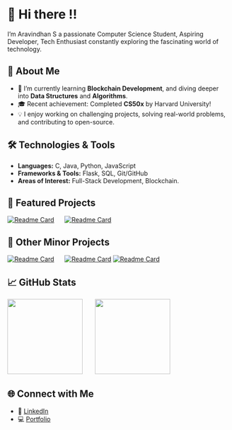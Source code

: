 # 👋 Hi there !!  

I’m Aravindhan S a passionate Computer Science Student, Aspiring Developer, Tech Enthusiast constantly exploring the fascinating world of technology.  

## 🚀 About Me  
- 🌱 I’m currently learning **Blockchain Development**, and diving deeper into **Data Structures** and **Algorithms**.  
- 🎓 Recent achievement: Completed **CS50x** by Harvard University!  
- 💡 I enjoy working on challenging projects, solving real-world problems, and contributing to open-source.  

## 🛠️ Technologies & Tools  
- **Languages:** C, Java, Python, JavaScript  
- **Frameworks & Tools:** Flask, SQL, Git/GitHub  
- **Areas of Interest:** Full-Stack Development, Blockchain.

## 🌟 Featured Projects 
[![Readme Card](https://github-readme-stats.vercel.app/api/pin/?username=Aravindhan-KS&repo=Stock-Market-Portfolio&theme=tokyonight)](https://github.com/Aravindhan-KS/Stock-Market-Portfolio)&nbsp;&nbsp;&nbsp;&nbsp;&nbsp;
[![Readme Card](https://github-readme-stats.vercel.app/api/pin/?username=Aravindhan-KS&repo=Currency-Converter)](https://currency-converter-aks.vercel.app/)&nbsp;&nbsp;&nbsp;&nbsp;&nbsp;
## 🌟 Other Minor Projects 
[![Readme Card](https://github-readme-stats.vercel.app/api/pin/?username=Aravindhan-KS&repo=Movie-Logger&theme=tokyonight)](https://github.com/Aravindhan-KS/Movie-Logger)&nbsp;&nbsp;&nbsp;&nbsp;&nbsp;
[![Readme Card](https://github-readme-stats.vercel.app/api/pin/?username=Aravindhan-KS&repo=Customer-Billing-System&theme=tokyonight)](https://github.com/Aravindhan-KS/Customer-Billing-System)
[![Readme Card](https://github-readme-stats.vercel.app/api/pin/?username=Aravindhan-KS&repo=SSF_Project&theme=tokyonight)](https://ssf-project.vercel.app/)&nbsp;&nbsp;&nbsp;&nbsp;&nbsp;


## 📈 GitHub Stats  
<img src="https://github-readme-stats.vercel.app/api?username=Aravindhan-KS&show_icons=true&theme=tokyonight&rank_icon=github" height="170"/> &nbsp;&nbsp;&nbsp;&nbsp;&nbsp;
<img src="https://github-readme-stats.vercel.app/api/top-langs/?username=Aravindhan-KS&layout=compact&theme=tokyonight&count=10" height="170"/>



## 🌐 Connect with Me  
- 🌟 [LinkedIn](https://www.linkedin.com/in/aravindhan-ks/)  
- 💻 [Portfolio](#)  
<!--to comment--> 
